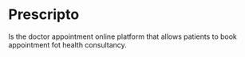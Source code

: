 # Prescripto
Is the doctor appointment online platform that allows patients to book appointment fot health consultancy.
